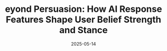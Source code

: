 ---
title: "eyond Persuasion: How AI Response Features Shape User Belief Strength and Stance"
collection: publications
category: manuscripts
venue: 'ACM Conference on Computer-Supported Cooperative Work and Social Computing (Under Review)'
date: 2025-05-14
---